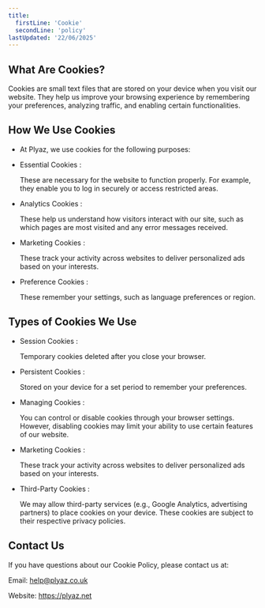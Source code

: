 ```yaml
---
title:
  firstLine: 'Cookie'
  secondLine: 'policy'
lastUpdated: '22/06/2025'
---
```


## What Are Cookies?

Cookies are small text files that are stored on your device when you visit our website. 
They help us improve your browsing experience by remembering your preferences, analyzing traffic, and enabling certain functionalities.

## How We Use Cookies

- At Plyaz, we use cookies for the following purposes:

- Essential Cookies : 

  These are necessary for the website to function properly. For example, they enable you to log in securely or access restricted areas.

- Analytics Cookies : 

  These help us understand how visitors interact with our site, such as which pages are most visited and any error messages received.

- Marketing Cookies : 

  These track your activity across websites to deliver personalized ads based on your interests.

- Preference Cookies : 

  These remember your settings, such as language preferences or region.

## Types of Cookies We Use

- Session Cookies :

  Temporary cookies deleted after you close your browser.

- Persistent Cookies :

  Stored on your device for a set period to remember your preferences.

- Managing Cookies :

  You can control or disable cookies through your browser settings. However, disabling cookies may limit your ability to use certain features of our website.

- Marketing Cookies : 

  These track your activity across websites to deliver personalized ads based on your interests.

- Third-Party Cookies :

  We may allow third-party services (e.g., Google Analytics, advertising partners) to place cookies on your device. These cookies are subject to their respective privacy policies.

## Contact Us

If you have questions about our Cookie Policy, please contact us at:

Email: <help@plyaz.co.uk>

Website: <https://plyaz.net>
